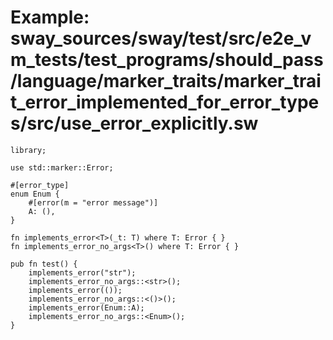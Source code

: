 # Example: sway_sources/sway/test/src/e2e_vm_tests/test_programs/should_pass/language/marker_traits/marker_trait_error_implemented_for_error_types/src/use_error_explicitly.sw

```sway
library;

use std::marker::Error;

#[error_type]
enum Enum {
    #[error(m = "error message")]
    A: (),
}

fn implements_error<T>(_t: T) where T: Error { }
fn implements_error_no_args<T>() where T: Error { }

pub fn test() {
    implements_error("str");
    implements_error_no_args::<str>();
    implements_error(());
    implements_error_no_args::<()>();
    implements_error(Enum::A);
    implements_error_no_args::<Enum>();
}

```
